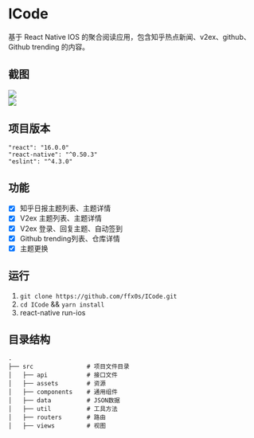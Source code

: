 ﻿# ICode  
基于 React Native IOS 的聚合阅读应用，包含知乎热点新闻、v2ex、github、Github trending 的内容。

## 截图
<img src="https://static.webfed.cn/o_1daq831menm9e84np7cv19id2a.jpg" />
<br />
<img src="https://static.webfed.cn/o_1daq8a8j01o91cqc1q3m1p4ied82j.jpg" />

## 项目版本
`"react": "16.0.0"`  
`"react-native": "^0.50.3"`  
`"eslint": "^4.3.0"`

## 功能
- [x] 知乎日报主题列表、主题详情 
- [x] V2ex 主题列表、主题详情 
- [x] V2ex 登录、回复主题、自动签到
- [x] Github trending列表、仓库详情 
- [x] 主题更换

## 运行

1. `git clone https://github.com/ffx0s/ICode.git`
2. `cd ICode` && `yarn install`
3. react-native run-ios

## 目录结构

```
.
├── src               # 项目文件目录
│   ├── api           # 接口文件
│   ├── assets        # 资源
│   ├── components    # 通用组件
│   ├── data          # JSON数据
│   ├── util          # 工具方法
│   ├── routers       # 路由
│   ├── views         # 视图
```
